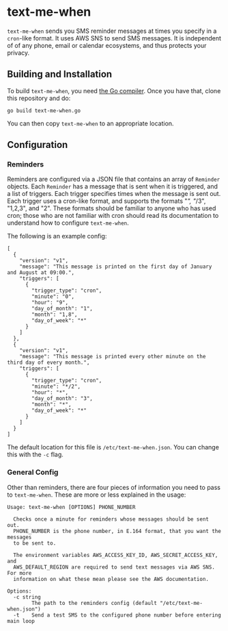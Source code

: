 # text-me-when

`text-me-when` sends you SMS reminder messages at times you specify in a `cron`-like
format. It uses AWS SNS to send SMS messages. It is independent of of any phone, email
or calendar ecosystems, and thus protects your privacy.


## Building and Installation

To build `text-me-when`, you need [the Go compiler](https://golang.org/doc/install).
Once you have that, clone this repository and do:

```
go build text-me-when.go
```

You can then copy `text-me-when` to an appropriate location.


## Configuration

### Reminders

Reminders are configured via a JSON file that contains an array of `Reminder` objects.
Each `Reminder` has a message that is sent when it is triggered, and a list
of triggers. Each trigger specifies times when the message is sent out.
Each trigger uses a cron-like format, and supports the formats "*", "*/3", "1,2,3", and
"2". These formats should be familiar to anyone who has used cron; those who
are not familiar with cron should read its documentation to understand how to
configure `text-me-when`.

The following is an example config:

```
[
  {
    "version": "v1",
    "message": "This message is printed on the first day of January and August at 09:00.",
    "triggers": [
      {
        "trigger_type": "cron",
        "minute": "0",
        "hour": "9",
        "day_of_month": "1",
        "month": "1,8",
        "day_of_week": "*"
      }
    ]
  },
  {
    "version": "v1",
    "message": "This message is printed every other minute on the third day of every month.",
    "triggers": [
      {
        "trigger_type": "cron",
        "minute": "*/2",
        "hour": "*",
        "day_of_month": "3",
        "month": "*",
        "day_of_week": "*"
      }
    ]
  }
]
```

The default location for this file is `/etc/text-me-when.json`.
You can change this with the `-c` flag.


### General Config

Other than reminders, there are four pieces of information you need to pass
to `text-me-when`. These are more or less explained in the usage:

```
Usage: text-me-when [OPTIONS] PHONE_NUMBER

  Checks once a minute for reminders whose messages should be sent out.
  PHONE_NUMBER is the phone number, in E.164 format, that you want the messages
  to be sent to.

  The environment variables AWS_ACCESS_KEY_ID, AWS_SECRET_ACCESS_KEY, and
  AWS_DEFAULT_REGION are required to send text messages via AWS SNS. For more
  information on what these mean please see the AWS documentation.

Options:
  -c string
        The path to the reminders config (default "/etc/text-me-when.json")
  -t    Send a test SMS to the configured phone number before entering main loop
```
